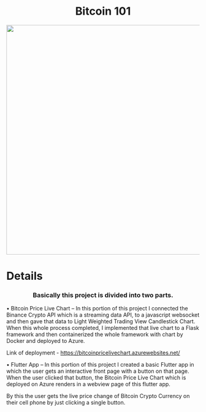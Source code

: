 <p align = "center">
<h1 align="center">Bitcoin 101</h1>
</p>
<p align = "center">
<img src="read.gif" height="600em" />
</p>

# Details

<h3 align="center">Basically this project is divided into two parts.</h3>

•	Bitcoin Price Live Chart – In this portion of this project I connected the Binance Crypto API which is a streaming data API, to a javascript websocket and then gave that data to Light Weighted Trading View Candlestick Chart. When this whole process completed, I implemented that live chart to a Flask framework and then containerized the whole framework with chart by Docker and deployed to Azure. 

Link of deployment - https://bitcoinpricelivechart.azurewebsites.net/ 

•	Flutter App – In this portion of this project I created a basic Flutter app in which the user gets an interactive front page with a button on that page. When the user clicked that button, the Bitcoin Price Live Chart which is deployed on Azure renders in a webview page of this flutter app. 

By this the user gets the live price change of Bitcoin Crypto Currency on their cell phone by just clicking a single button.
